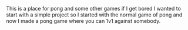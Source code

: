 This is a place for pong and some other games if I get bored I wanted to start with a simple project so I started with the normal game of pong and now I made a pong game where you can 1v1 against somebody.
